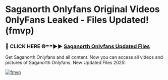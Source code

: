# Saganorth Onlyfans Original Videos 0nlyFans Leaked - Files Updated! (fmvp)

<h3>🔴 CLICK HERE 🌐==►► <a href="https://tinyurl.com/2m67pmp6" rel="nofollow">Saganorth Onlyfans Updated Files</a></h3>

Get Saganorth Onlyfans and all content. Now you can access all videos and pictures of Saganorth Onlyfans. New Updated Files 2025!

[![fmvp](https://i.imgur.com/H4QAA4z.gif)](https://tinyurl.com/2m67pmp6)